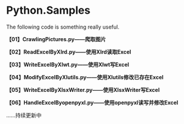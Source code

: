 # Python.Samples

The following code is something really useful.

**【01】CrawlingPictures.py——爬取图片**

**【02】ReadExcelByXlrd.py——使用Xlrd读取Excel**

**【03】WriteExcelByXlwt.py——使用Xlwt写Excel**

**【04】ModifyExcelByXlutils.py——使用Xlutils修改已存在Excel**

**【05】WriteExcelByXlsxWriter.py——使用XlsxWriter写Excel**

**【06】HandleExcelByopenpyxl.py——使用openpyxl读写并修改Excel**


......持续更新中
